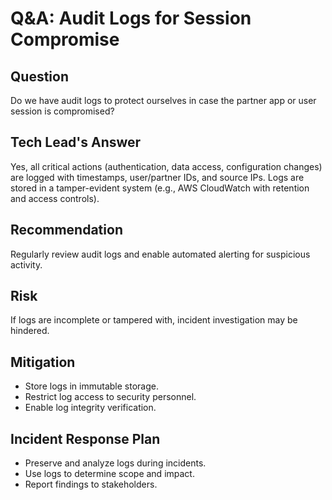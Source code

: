 # Q&A: Audit Logs for Session Compromise

## Question
Do we have audit logs to protect ourselves in case the partner app or user session is compromised?

## Tech Lead's Answer
Yes, all critical actions (authentication, data access, configuration changes) are logged with timestamps, user/partner IDs, and source IPs. Logs are stored in a tamper-evident system (e.g., AWS CloudWatch with retention and access controls).

## Recommendation
Regularly review audit logs and enable automated alerting for suspicious activity.

## Risk
If logs are incomplete or tampered with, incident investigation may be hindered.

## Mitigation
- Store logs in immutable storage.
- Restrict log access to security personnel.
- Enable log integrity verification.

## Incident Response Plan
- Preserve and analyze logs during incidents.
- Use logs to determine scope and impact.
- Report findings to stakeholders.
